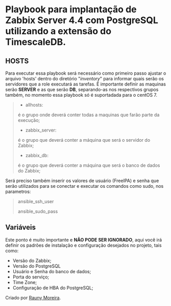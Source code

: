 # Playbook para implantação de Zabbix Server 4.4 com PostgreSQL utilizando a extensão do TimescaleDB.

## HOSTS
Para executar essa playbook será necessário como primeiro passo ajustar o arquivo 'hosts' dentro do diretório "*inventory*" para informar quais serão os servidores que a role executará as tarefas.
É importante definir as maquinas serão **SERVER** e as que serão **DB**, separando-as nos respectivos grupos também, no momento essa playbook só é suportadada para o centOS 7.

> * allhosts:
>
> é o grupo onde deverá conter todas a maquinas que farão parte da execução;
>
> * zabbix_server:
>
> é o grupo que deverá conter a máquina que será o servidor do Zabbix;
>
> * zabbix_db:
>
> é o grupo que deverá conter a máquina que será o banco de dados do Zabbix;


Será preciso também inserir os valores de usuário (FreeIPA) e senha que serão utilizados para se conectar e executar os comandos como sudo, nos parametros:

> ansible_ssh_user
>
> ansible_sudo_pass

## Variáveis
Este ponto é muito importante e **NÃO PODE SER IGNORADO**, aqui você irá definir os padrões de instalação e configuração desejados no projeto, tais como:

* Versão do Zabbix;
* Versão do PostgreSQL
* Usuário e Senha do banco de dados;
* Porta do serviço;
* Time Zone;
* Configuração de HBA do PostgreSQL;


Criado por [Rauny Moreira](https://www.linkedin.com/in/rauny-moreira/).

